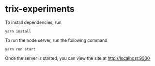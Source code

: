 # trix-experiments

To install dependencies, run

```shell
yarn install
```

To run the node server, run the following command

```shell
yarn run start
```

Once the server is started, you can view the site at
[http://localhost:9000](http://localhost:9000)
